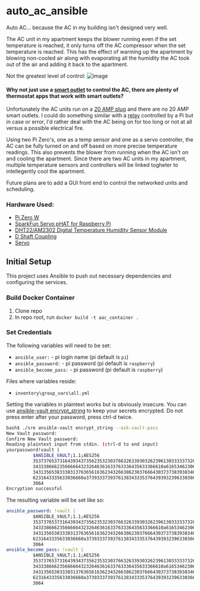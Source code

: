 # auto_ac_ansible

Auto AC... because the AC in my building isn't designed very well.

The AC unit in my apartment keeps the blower running even if the set temperature is reached, it only turns off the AC compressor when the set temperature is reached. This has the effect of warming up the apartment by blowing non-cooled air along with evaporating all the humidity the AC took out of the air and adding it back to the apartment.

Not the greatest level of control:
![image](https://user-images.githubusercontent.com/66385638/126082740-abe26536-7e84-422d-a00c-91164ac866e4.png)

#### Why not just use a [smart outlet](https://www.amazon.com/Amazon-smart-plug-works-with-Alexa/dp/B089DR29T6) to control the AC, there are plenty of thermostat apps that work with smart outlets?

Unfortunately the AC units run on a [20 AMP plug](https://www.google.com/search?q=20+amp+plug&rlz=1C1GCEU_enUS925US925&source=lnms&tbm=isch&sa=X&ved=2ahUKEwif39alju7xAhWEGFkFHQ7ZAcQQ_AUoAXoECAEQAw&biw=2560&bih=1329) and there are no 20 AMP smart outlets. I could do something similar with a [relay](https://alselectro.wordpress.com/2018/09/26/raspberry-pi-all-about-controlling-relay-boards-for-home-automation/) controlled by a Pi but in case or error, I'd rather deal with the AC being on for too long or not at all versus a possible electrical fire.

Using two Pi Zero's, one as a temp sensor and one as a servo controller, the AC can be fully turned on and off based on more precise temperature readings. This also prevents the blower from running when the AC isn't on and cooling the apartment. Since there are two AC units in my apartment, multiple temperature sensors and controllers will be linked togheter to intellegently cool the apartment.

Future plans are to add a GUI front end to control the networked units and scheduling.

### Hardware Used:

* [Pi Zero W](https://www.amazon.com/Raspberry-Pi-Zero-Wireless-model/dp/B06XFZC3BX/ref=sr_1_5?dchild=1&keywords=pi+zero&qid=1626648508&sr=8-5)
* [SparkFun Servo pHAT for Raspberry Pi](https://www.sparkfun.com/products/15316)
* [DHT22/AM2302 Digital Temperature Humidity Sensor Module](https://www.amazon.com/gp/product/B073F472JL/ref=ppx_yo_dt_b_asin_title_o05_s00?ie=UTF8&psc=1)
* [D Shaft Coupling](https://www.amazon.com/gp/product/B07R78458M/ref=ppx_yo_dt_b_asin_title_o02_s00?ie=UTF8&psc=1)
* [Servo](https://www.sparkfun.com/products/11965)



## Initial Setup

This project uses Ansible to push out necessary dependencies and configuring the services.

### Build Docker Container

1. Clone repo
2. In repo root, run ```docker build -t aac_container .```

### Set Credentials

The following variables will need to be set:

* ```ansible_user:``` - pi login name (pi default is `pi`)
* ```ansible_password:``` - pi password (pi default is `raspberry`)
* ```ansible_become_pass:``` - pi password (pi default is `raspberry`)

Files where variables reside:

* ```inventory\group_vars\all.yml```

Setting the variables in plaintext works but is obviously insecure. You can use [ansible-vault encrypt_string](https://docs.ansible.com/ansible/latest/user_guide/vault.html#use-encrypt-string-to-create-encrypted-variables-to-embed-in-yaml) to keep your secrets encrypted. Do not press enter after your password, press ctrl-d twice.

```bash
bash$ ./sre ansible-vault encrypt_string --ask-vault-pass
New Vault password:
Confirm New Vault password:
Reading plaintext input from stdin. (ctrl-d to end input)
yourpassword!vault |
          $ANSIBLE_VAULT;1.1;AES256
          35373765373164393437356235323037663263393032623961303333373263346437653832363938
          3433386662356666643232646361633763336435633366610a616534623063643832316563353134
          34313565383338313763656163623432663862303766643037373839383466383930356436373439
          6231643335633036660a373933373937613834333537643939323963303661353466646566613439
          3064
Encryption successful
```

The resulting variable will be set like so:

```yaml
ansible_password: !vault |
          $ANSIBLE_VAULT;1.1;AES256
          35373765373164393437356235323037663263393032623961303333373263346437653832363938
          3433386662356666643232646361633763336435633366610a616534623063643832316563353134
          34313565383338313763656163623432663862303766643037373839383466383930356436373439
          6231643335633036660a373933373937613834333537643939323963303661353466646566613439
          3064
ansible_become_pass: !vault |
          $ANSIBLE_VAULT;1.1;AES256
          35373765373164393437356235323037663263393032623961303333373263346437653832363938
          3433386662356666643232646361633763336435633366610a616534623063643832316563353134
          34313565383338313763656163623432663862303766643037373839383466383930356436373439
          6231643335633036660a373933373937613834333537643939323963303661353466646566613439
          3064
```
